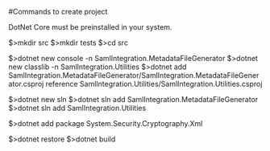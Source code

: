 #Commands to create project

DotNet Core must be preinstalled in your system.

$>mkdir src
$>mkdir tests
$>cd src

$>dotnet new console -n SamlIntegration.MetadataFileGenerator
$>dotnet new classlib -n SamlIntegration.Utilities
$>dotnet add SamlIntegration.MetadataFileGenerator/SamlIntegration.MetadataFileGenerator.csproj reference SamlIntegration.Utilities/SamlIntegration.Utilities.csproj

$>dotnet new sln
$>dotnet sln add SamlIntegration.MetadataFileGenerator
$>dotnet sln add SamlIntegration.Utilities

$>dotnet add package System.Security.Cryptography.Xml

$>dotnet restore
$>dotnet build